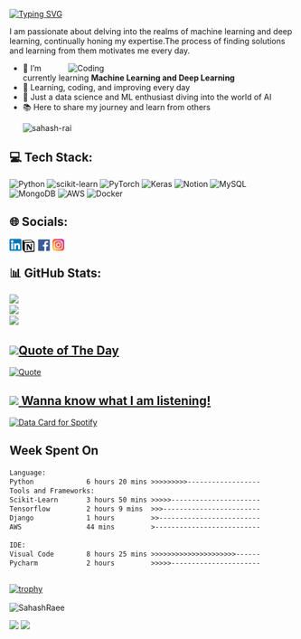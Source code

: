 

<a href="https://git.io/typing-svg"><img src="https://readme-typing-svg.herokuapp.com?font=Ballet&size=32&pause=1000&color=F7F2D1&background=D1FFC900&center=true&vCenter=true&multiline=true&width=435&lines=%F0%9F%8C%9F+Hey%2C++This++is++Sahash++Rai!" alt="Typing SVG" /></a>


I am passionate about delving into the realms of machine learning and deep learning, continually honing my expertise.The process of finding solutions and learning from them motivates me every day.

<img align="right" alt="Coding" width="400" src="https://i.pinimg.com/originals/90/70/32/9070324cdfc07c68d60eed0c39e77573.gif">

- 🌱 I’m currently learning **Machine Learning and Deep Learning**
- 🚀 Learning, coding, and improving every day 
- 🤖 Just a data science and ML enthusiast diving into the world of AI 
- 📚 Here to share my journey and learn from others
  <p align="left"> <img src="https://komarev.com/ghpvc/?username=sahash-rai&label=Profile%20views&color=0e75b6&style=flat" alt="sahash-rai" /> </p>

## 💻 Tech Stack:
![Python](https://img.shields.io/badge/python-3670A0?style=for-the-badge&logo=python&logoColor=ffdd54) ![scikit-learn](https://img.shields.io/badge/scikit--learn-%23F7931E.svg?style=for-the-badge&logo=scikit-learn&logoColor=white) ![PyTorch](https://img.shields.io/badge/PyTorch-%23EE4C2C.svg?style=for-the-badge&logo=PyTorch&logoColor=white) ![Keras](https://img.shields.io/badge/Keras-%23D00000.svg?style=for-the-badge&logo=Keras&logoColor=white) ![Notion](https://img.shields.io/badge/Notion-%23000000.svg?style=for-the-badge&logo=notion&logoColor=white) ![MySQL](https://img.shields.io/badge/mysql-4479A1.svg?style=for-the-badge&logo=mysql&logoColor=white) ![MongoDB](https://img.shields.io/badge/MongoDB-%234ea94b.svg?style=for-the-badge&logo=mongodb&logoColor=white) ![AWS](https://img.shields.io/badge/AWS-%23FF9900.svg?style=for-the-badge&logo=amazon-aws&logoColor=white) ![Docker](https://img.shields.io/badge/docker-%230db7ed.svg?style=for-the-badge&logo=docker&logoColor=white)

## 🌐 Socials:
<a href="https://www.linkedin.com/in/sahash-rai-27923431b/"><img align="left" src="https://github.com/SahashRaee/SahashRaee/blob/main/assets/Linkedin.png" alt="Sahash | LinkedIn" width="21px"/></a>
<a href=""><img align="left" src="https://github.com/SahashRaee/SahashRaee/blob/main/assets/Notion.png" alt="Sahash | Notion" width="25px"/></a>

<a href="https://www.facebook.com/profile.php?id=100073757256474"><img align="left" src="https://github.com/SahashRaee/SahashRaee/blob/main/assets/Facebook.png" alt="Sahash |Facebook" width="30px"/></a>
<a href="https://www.instagram.com/sahash_rae_e/"><img align="left" src="https://github.com/SahashRaee/SahashRaee/blob/main/assets/Instagram.png" alt="Sahash | Instagram" width="21px"/></a>
</br>



## 📊 GitHub Stats:
![](https://github-readme-stats.vercel.app/api?username=SahashRaee&count_private=true&rank_icon=github&theme=neon)<a href="https://github.com/SahashRaee"><br/>
![](https://github-readme-streak-stats.herokuapp.com/?user=SahashRaee&theme=neon&hide_border=false)<br/>
![](https://github-readme-stats.vercel.app/api/top-langs/?username=SahashRaee&theme=neon&hide_border=false&include_all_commits=true&count_private=false&layout=compact)

## ![](https://github.com/SahashRaee/SahashRaee/blob/main/assets/double-quotation%20(1).png)Quote of The Day
![Quote](https://github-readme-quotes-bay.vercel.app/quote?theme=dark&animation=grow_out_in)






## ![](https://github.com/SahashRaee/SahashRaee/blob/main/assets/icons8-spotify-48.png) Wanna know what I am listening!
<a href="https://data-card-for-spotify.herokuapp.com/card?user_id=31iohwu2nxkgk4ne6hijwv47qlce">
  <img src="https://data-card-for-spotify.herokuapp.com/api/card?user_id=31iohwu2nxkgk4ne6hijwv47qlce" alt="Data Card for Spotify">
</a>

## Week Spent On
```
Language:
Python             6 hours 20 mins >>>>>>>>>------------------   
Tools and Frameworks:
Scikit-Learn       3 hours 50 mins >>>>>----------------------
Tensorflow         2 hours 9 mins  >>>------------------------
Django             1 hours         >>-------------------------
AWS                44 mins         >--------------------------

IDE:
Visual Code        8 hours 25 mins >>>>>>>>>>>>>>>>>>>>>------
Pycharm            2 hours         >>>>>----------------------


```
[![trophy](https://github-profile-trophy.vercel.app/?username=SahashRaee&theme=onedark)](https://github.com/SahashRaee/github-profile-trophy)
<p><img align="center" src="https://github-readme-streak-stats.herokuapp.com/?user=SahashRaee&" alt="SahashRaee" /></p>
<img width="420px" src="https://github-readme-streak-stats.herokuapp.com/?user=SahashRaee&theme=dark&hide_border=true"/>
<img width="405px" src="https://github-readme-stats.vercel.app/api?username=SahashRaee&theme=tokyonight&show_icons=true&hide_border=true"/>


